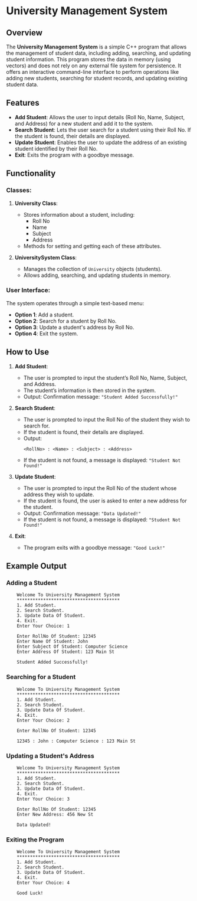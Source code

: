 # University Management System 

## Overview
The **University Management System** is a simple C++ program that allows the management of student data, including adding, searching, and updating student information. This program stores the data in memory (using vectors) and does not rely on any external file system for persistence. It offers an interactive command-line interface to perform operations like adding new students, searching for student records, and updating existing student data.

## Features
- **Add Student**: Allows the user to input details (Roll No, Name, Subject, and Address) for a new student and add it to the system.
- **Search Student**: Lets the user search for a student using their Roll No. If the student is found, their details are displayed.
- **Update Student**: Enables the user to update the address of an existing student identified by their Roll No.
- **Exit**: Exits the program with a goodbye message.

## Functionality

### Classes:
1. **University Class**:
   - Stores information about a student, including:
     - Roll No
     - Name
     - Subject
     - Address
   - Methods for setting and getting each of these attributes.

2. **UniversitySystem Class**:
   - Manages the collection of `University` objects (students).
   - Allows adding, searching, and updating students in memory.

### User Interface:
The system operates through a simple text-based menu:
- **Option 1**: Add a student.
- **Option 2**: Search for a student by Roll No.
- **Option 3**: Update a student's address by Roll No.
- **Option 4**: Exit the system.

## How to Use

1. **Add Student**:
   - The user is prompted to input the student’s Roll No, Name, Subject, and Address.
   - The student’s information is then stored in the system.
   - Output: Confirmation message: `"Student Added Successfully!"`

2. **Search Student**:
   - The user is prompted to input the Roll No of the student they wish to search for.
   - If the student is found, their details are displayed.
   - Output:
     ```
     <RollNo> : <Name> : <Subject> : <Address>
     ```
   - If the student is not found, a message is displayed: `"Student Not Found!"`

3. **Update Student**:
   - The user is prompted to input the Roll No of the student whose address they wish to update.
   - If the student is found, the user is asked to enter a new address for the student.
   - Output: Confirmation message: `"Data Updated!"`
   - If the student is not found, a message is displayed: `"Student Not Found!"`

4. **Exit**:
   - The program exits with a goodbye message: `"Good Luck!"`

## Example Output

### Adding a Student
```
	Welcome To University Management System
	***************************************
	1. Add Student.
	2. Search Student.
	3. Update Data Of Student.
	4. Exit.
	Enter Your Choice: 1

	Enter RollNo Of Student: 12345
	Enter Name Of Student: John
	Enter Subject Of Student: Computer Science
	Enter Address Of Student: 123 Main St

	Student Added Successfully!
```

### Searching for a Student
```
	Welcome To University Management System
	***************************************
	1. Add Student.
	2. Search Student.
	3. Update Data Of Student.
	4. Exit.
	Enter Your Choice: 2

	Enter RollNo Of Student: 12345

	12345 : John : Computer Science : 123 Main St
```

### Updating a Student's Address
```
	Welcome To University Management System
	***************************************
	1. Add Student.
	2. Search Student.
	3. Update Data Of Student.
	4. Exit.
	Enter Your Choice: 3

	Enter RollNo Of Student: 12345
	Enter New Address: 456 New St

	Data Updated!
```

### Exiting the Program
```
	Welcome To University Management System
	***************************************
	1. Add Student.
	2. Search Student.
	3. Update Data Of Student.
	4. Exit.
	Enter Your Choice: 4

	Good Luck!
```
